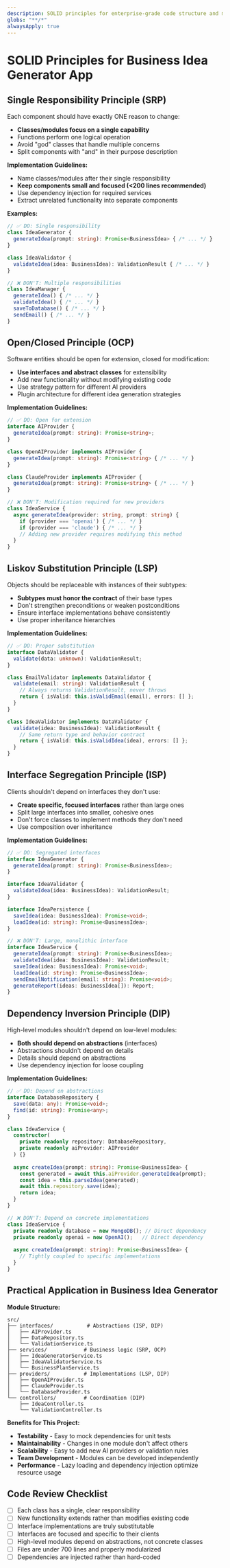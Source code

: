 ```yaml
---
description: SOLID principles for enterprise-grade code structure and maintainability
globs: "**/*"
alwaysApply: true
---
```


# SOLID Principles for Business Idea Generator App

## **Single Responsibility Principle (SRP)**
Each component should have exactly ONE reason to change:
- **Classes/modules focus on a single capability**
- Functions perform one logical operation
- Avoid "god" classes that handle multiple concerns
- Split components with "and" in their purpose description

**Implementation Guidelines:**
- Name classes/modules after their single responsibility
- **Keep components small and focused (<200 lines recommended)**
- Use dependency injection for required services
- Extract unrelated functionality into separate components

**Examples:**
```typescript
// ✅ DO: Single responsibility
class IdeaGenerator {
  generateIdea(prompt: string): Promise<BusinessIdea> { /* ... */ }
}

class IdeaValidator {
  validateIdea(idea: BusinessIdea): ValidationResult { /* ... */ }
}

// ❌ DON'T: Multiple responsibilities
class IdeaManager {
  generateIdea() { /* ... */ }
  validateIdea() { /* ... */ }
  saveToDatabase() { /* ... */ }
  sendEmail() { /* ... */ }
}
```

## **Open/Closed Principle (OCP)**
Software entities should be open for extension, closed for modification:
- **Use interfaces and abstract classes** for extensibility
- Add new functionality without modifying existing code
- Use strategy pattern for different AI providers
- Plugin architecture for different idea generation strategies

**Implementation Guidelines:**
```typescript
// ✅ DO: Open for extension
interface AIProvider {
  generateIdea(prompt: string): Promise<string>;
}

class OpenAIProvider implements AIProvider {
  generateIdea(prompt: string): Promise<string> { /* ... */ }
}

class ClaudeProvider implements AIProvider {
  generateIdea(prompt: string): Promise<string> { /* ... */ }
}

// ❌ DON'T: Modification required for new providers
class IdeaService {
  async generateIdea(provider: string, prompt: string) {
    if (provider === 'openai') { /* ... */ }
    if (provider === 'claude') { /* ... */ }
    // Adding new provider requires modifying this method
  }
}
```

## **Liskov Substitution Principle (LSP)**
Objects should be replaceable with instances of their subtypes:
- **Subtypes must honor the contract** of their base types
- Don't strengthen preconditions or weaken postconditions
- Ensure interface implementations behave consistently
- Use proper inheritance hierarchies

**Implementation Guidelines:**
```typescript
// ✅ DO: Proper substitution
interface DataValidator {
  validate(data: unknown): ValidationResult;
}

class EmailValidator implements DataValidator {
  validate(email: string): ValidationResult {
    // Always returns ValidationResult, never throws
    return { isValid: this.isValidEmail(email), errors: [] };
  }
}

class IdeaValidator implements DataValidator {
  validate(idea: BusinessIdea): ValidationResult {
    // Same return type and behavior contract
    return { isValid: this.isValidIdea(idea), errors: [] };
  }
}
```

## **Interface Segregation Principle (ISP)**
Clients shouldn't depend on interfaces they don't use:
- **Create specific, focused interfaces** rather than large ones
- Split large interfaces into smaller, cohesive ones
- Don't force classes to implement methods they don't need
- Use composition over inheritance

**Implementation Guidelines:**
```typescript
// ✅ DO: Segregated interfaces
interface IdeaGenerator {
  generateIdea(prompt: string): Promise<BusinessIdea>;
}

interface IdeaValidator {
  validateIdea(idea: BusinessIdea): ValidationResult;
}

interface IdeaPersistence {
  saveIdea(idea: BusinessIdea): Promise<void>;
  loadIdea(id: string): Promise<BusinessIdea>;
}

// ❌ DON'T: Large, monolithic interface
interface IdeaService {
  generateIdea(prompt: string): Promise<BusinessIdea>;
  validateIdea(idea: BusinessIdea): ValidationResult;
  saveIdea(idea: BusinessIdea): Promise<void>;
  loadIdea(id: string): Promise<BusinessIdea>;
  sendEmailNotification(email: string): Promise<void>;
  generateReport(ideas: BusinessIdea[]): Report;
}
```

## **Dependency Inversion Principle (DIP)**
High-level modules shouldn't depend on low-level modules:
- **Both should depend on abstractions** (interfaces)
- Abstractions shouldn't depend on details
- Details should depend on abstractions
- Use dependency injection for loose coupling

**Implementation Guidelines:**
```typescript
// ✅ DO: Depend on abstractions
interface DatabaseRepository {
  save(data: any): Promise<void>;
  find(id: string): Promise<any>;
}

class IdeaService {
  constructor(
    private readonly repository: DatabaseRepository,
    private readonly aiProvider: AIProvider
  ) {}
  
  async createIdea(prompt: string): Promise<BusinessIdea> {
    const generated = await this.aiProvider.generateIdea(prompt);
    const idea = this.parseIdea(generated);
    await this.repository.save(idea);
    return idea;
  }
}

// ❌ DON'T: Depend on concrete implementations
class IdeaService {
  private readonly database = new MongoDB(); // Direct dependency
  private readonly openai = new OpenAI();   // Direct dependency
  
  async createIdea(prompt: string): Promise<BusinessIdea> {
    // Tightly coupled to specific implementations
  }
}
```

## **Practical Application in Business Idea Generator**

**Module Structure:**
```
src/
├── interfaces/           # Abstractions (ISP, DIP)
│   ├── AIProvider.ts
│   ├── DataRepository.ts
│   └── ValidationService.ts
├── services/            # Business logic (SRP, OCP)
│   ├── IdeaGeneratorService.ts
│   ├── IdeaValidatorService.ts
│   └── BusinessPlanService.ts
├── providers/           # Implementations (LSP, DIP)
│   ├── OpenAIProvider.ts
│   ├── ClaudeProvider.ts
│   └── DatabaseProvider.ts
└── controllers/         # Coordination (DIP)
    ├── IdeaController.ts
    └── ValidationController.ts
```

**Benefits for This Project:**
- **Testability** - Easy to mock dependencies for unit tests
- **Maintainability** - Changes in one module don't affect others
- **Scalability** - Easy to add new AI providers or validation rules
- **Team Development** - Modules can be developed independently
- **Performance** - Lazy loading and dependency injection optimize resource usage

## **Code Review Checklist**
- [ ] Each class has a single, clear responsibility
- [ ] New functionality extends rather than modifies existing code
- [ ] Interface implementations are truly substitutable
- [ ] Interfaces are focused and specific to their clients
- [ ] High-level modules depend on abstractions, not concrete classes
- [ ] Files are under 700 lines and properly modularized
- [ ] Dependencies are injected rather than hard-coded 